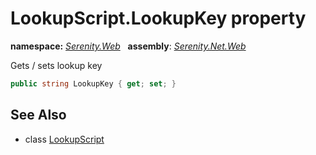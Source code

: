 # LookupScript.LookupKey property
**namespace:** *[Serenity.Web](../../README.md#serenity.web-namespace)*   **assembly**: *[Serenity.Net.Web](../../README.md)*

Gets / sets lookup key

```csharp
public string LookupKey { get; set; }
```

## See Also

* class [LookupScript](../LookupScript.md)